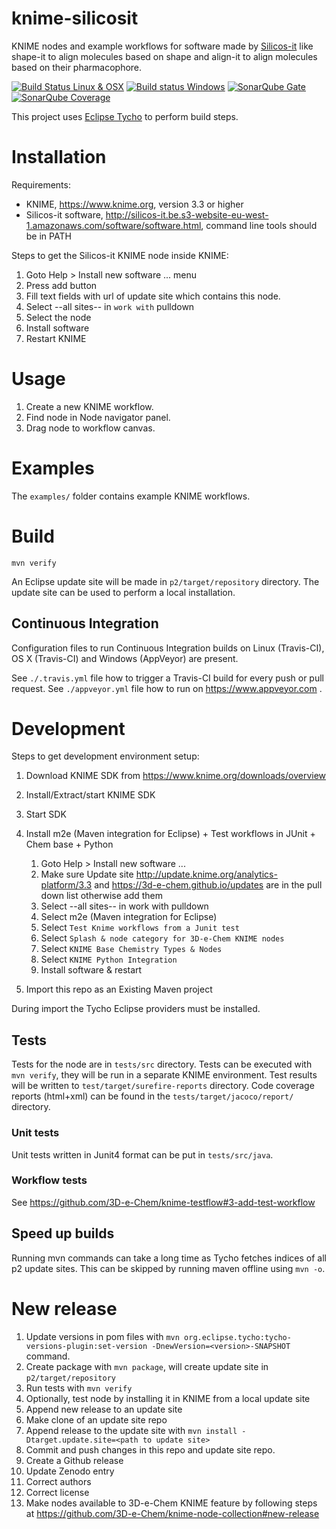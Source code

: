 # knime-silicosit

KNIME nodes and example workflows for software made by [Silicos-it](http://silicos-it.be.s3-website-eu-west-1.amazonaws.com/index.html) like shape-it to align molecules based on shape and align-it to align molecules based on their pharmacophore.

[![Build Status Linux & OSX](https://travis-ci.org/3D-e-Chem/knime-silicos-it.svg?branch=master)](https://travis-ci.org/3D-e-Chem/knime-silicos-it)
[![Build status Windows](https://ci.appveyor.com/api/projects/status/g7lqok1s6t6b2ydk/branch/master?svg=true)](https://ci.appveyor.com/project/3D-e-Chem/knime-silicos-it/branch/master)
[![SonarQube Gate](https://sonarqube.com/api/badges/gate?key=nl.esciencecenter.e3dchem.knime.silicosit:nl.esciencecenter.e3dchem.knime.silicosit)](https://sonarqube.com/dashboard?id=nl.esciencecenter.e3dchem.knime.silicosit:nl.esciencecenter.e3dchem.knime.silicosit)
[![SonarQube Coverage](https://sonarqube.com/api/badges/measure?key=nl.esciencecenter.e3dchem.knime.silicosit:nl.esciencecenter.e3dchem.knime.silicosit&metric=coverage)](https://sonarqube.com/component_measures/domain/Coverage?id=nl.esciencecenter.e3dchem.knime.silicosit:nl.esciencecenter.e3dchem.knime.silicosit)

This project uses [Eclipse Tycho](https://www.eclipse.org/tycho/) to perform build steps.

# Installation

Requirements:

* KNIME, https://www.knime.org, version 3.3 or higher
* Silicos-it software, http://silicos-it.be.s3-website-eu-west-1.amazonaws.com/software/software.html, command line tools should be in PATH

Steps to get the Silicos-it KNIME node inside KNIME:

1. Goto Help > Install new software ... menu
2. Press add button
3. Fill text fields with url of update site which contains this node.
4. Select --all sites-- in `work with` pulldown
5. Select the node
6. Install software
7. Restart KNIME

# Usage

1. Create a new KNIME workflow.
2. Find node in Node navigator panel.
3. Drag node to workflow canvas.

# Examples

The `examples/` folder contains example KNIME workflows.

# Build

```
mvn verify
```

An Eclipse update site will be made in `p2/target/repository` directory.
The update site can be used to perform a local installation.

## Continuous Integration

Configuration files to run Continuous Integration builds on Linux (Travis-CI), OS X (Travis-CI) and Windows (AppVeyor) are present.

See `./.travis.yml` file how to trigger a Travis-CI build for every push or pull request.
See `./appveyor.yml` file how to run on https://www.appveyor.com .

# Development

Steps to get development environment setup:

1. Download KNIME SDK from https://www.knime.org/downloads/overview
2. Install/Extract/start KNIME SDK
3. Start SDK
4. Install m2e (Maven integration for Eclipse) + Test workflows in JUnit + Chem base + Python

    1. Goto Help > Install new software ...
    2. Make sure Update site http://update.knime.org/analytics-platform/3.3 and https://3d-e-chem.github.io/updates are in the pull down list otherwise add them
    3. Select --all sites-- in work with pulldown
    4. Select m2e (Maven integration for Eclipse)
    5. Select `Test Knime workflows from a Junit test`
    6. Select `Splash & node category for 3D-e-Chem KNIME nodes`
    7. Select `KNIME Base Chemistry Types & Nodes`
    8. Select `KNIME Python Integration`
    7. Install software & restart

5. Import this repo as an Existing Maven project

During import the Tycho Eclipse providers must be installed.

## Tests

Tests for the node are in `tests/src` directory.
Tests can be executed with `mvn verify`, they will be run in a separate KNIME environment.
Test results will be written to `test/target/surefire-reports` directory.
Code coverage reports (html+xml) can be found in the `tests/target/jacoco/report/` directory.

### Unit tests

Unit tests written in Junit4 format can be put in `tests/src/java`.

### Workflow tests

See https://github.com/3D-e-Chem/knime-testflow#3-add-test-workflow

## Speed up builds

Running mvn commands can take a long time as Tycho fetches indices of all p2 update sites.
This can be skipped by running maven offline using `mvn -o`.

# New release

1. Update versions in pom files with `mvn org.eclipse.tycho:tycho-versions-plugin:set-version -DnewVersion=<version>-SNAPSHOT` command.
2. Create package with `mvn package`, will create update site in `p2/target/repository`
3. Run tests with `mvn verify`
4. Optionally, test node by installing it in KNIME from a local update site
5. Append new release to an update site
  1. Make clone of an update site repo
  2. Append release to the update site with `mvn install -Dtarget.update.site=<path to update site>`
6. Commit and push changes in this repo and update site repo.
7. Create a Github release
8. Update Zenodo entry
  1. Correct authors
  2. Correct license
9. Make nodes available to 3D-e-Chem KNIME feature by following steps at https://github.com/3D-e-Chem/knime-node-collection#new-release


